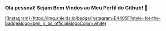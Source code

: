 ### Olá pessoal! Sejam Bem Vindos ao Meu Perfil do Github! 👋
[![Instagram] (https://img.shields.io/badge/Instagram-E4405F?style=for-the-badge&logo=ben_jr_bs_official&logoColor=white)](https://www.instagram.com/ben_jr_bs_official/])

<!--
**Benjuniorofc/Benjuniorofc** is a ✨ _special_ ✨ repository because its `README.md` (this file) appears on your GitHub profile.

- 🏫|Atualmente estudando na ETE Cyl Gallindo;
- 👨🏻‍💻|Cursos: Design - introdução, Operador de micro, Desenvolvimento Pessoal;
- 📚|Curso técnico Desenvolvimento de Sistemas - 1/3 EM;
- 🌎|Mora em Buíque/PE;
- 😛|16 year;
- ✉️|Email comercial:
- ben.jr.santos.bs.official
